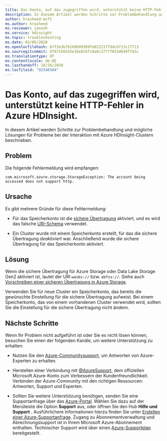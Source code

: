 ```yaml
---
title: Das Konto, auf das zugegriffen wird, unterstützt keine HTTP-Fehler in Azure HDInsight.
description: In diesem Artikel werden Schritte zur Problembehandlung und mögliche Lösungen für Probleme bei der Interaktion mit Azure HDInsight-Clustern beschrieben.
author: hrasheed-msft
ms.author: hrasheed
ms.reviewer: jasonh
ms.service: hdinsight
ms.topic: troubleshooting
ms.date: 02/06/2020
ms.openlocfilehash: b7f3a3b76169b99389fe8222177ddcb713c27713
ms.sourcegitcommit: d767156543e16e816fc8a0c3777f033d649ffd3c
ms.translationtype: HT
ms.contentlocale: de-DE
ms.lasthandoff: 10/26/2020
ms.locfileid: "92546584"
---
```

# <a name="the-account-being-accessed-does-not-support-http-error-in-azure-hdinsight"></a>Das Konto, auf das zugegriffen wird, unterstützt keine HTTP-Fehler in Azure HDInsight.

In diesem Artikel werden Schritte zur Problembehandlung und mögliche Lösungen für Probleme bei der Interaktion mit Azure HDInsight-Clustern beschrieben.

## <a name="issue"></a>Problem

Die folgende Fehlermeldung wird empfangen:

```
com.microsoft.azure.storage.StorageException: The account being accessed does not support http.
```

## <a name="cause"></a>Ursache

Es gibt mehrere Gründe für diese Fehlermeldung:

* Für das Speicherkonto ist die [sichere Übertragung](../../storage/common/storage-require-secure-transfer.md) aktiviert, und es wird das falsche [URI-Schema](../hdinsight-hadoop-linux-information.md#URI-and-scheme) verwendet.

* Ein Cluster wurde mit einem Speicherkonto erstellt, für das die sichere Übertragung *deaktiviert* war. Anschließend wurde die sichere Übertragung für das Speicherkonto aktiviert.

## <a name="resolution"></a>Lösung

Wenn die sichere Übertragung für Azure Storage oder Data Lake Storage Gen2 aktiviert ist, lautet der URI `wasbs://` bzw. `abfss://`.  Siehe auch [Vorschreiben einer sicheren Übertragung in Azure Storage](../../storage/common/storage-require-secure-transfer.md).

Verwenden Sie für neue Cluster ein Speicherkonto, das bereits die gewünschte Einstellung für die sichere Übertragung aufweist. Bei einem Speicherkonto, das von einem vorhandenen Cluster verwendet wird, sollten Sie die Einstellung für die sichere Übertragung nicht ändern.

## <a name="next-steps"></a>Nächste Schritte

Wenn Ihr Problem nicht aufgeführt ist oder Sie es nicht lösen können, besuchen Sie einen der folgenden Kanäle, um weitere Unterstützung zu erhalten:

* Nutzen Sie den [Azure-Communitysupport](https://azure.microsoft.com/support/community/), um Antworten von Azure-Experten zu erhalten.

* Herstellen einer Verbindung mit [@AzureSupport](https://twitter.com/azuresupport), dem offiziellen Microsoft Azure-Konto zum Verbessern der Kundenfreundlichkeit. Verbinden der Azure-Community mit den richtigen Ressourcen: Antworten, Support und Experten.

* Sollten Sie weitere Unterstützung benötigen, senden Sie eine Supportanfrage über das [Azure-Portal](https://portal.azure.com/?#blade/Microsoft_Azure_Support/HelpAndSupportBlade/). Wählen Sie dazu auf der Menüleiste die Option **Support** aus, oder öffnen Sie den Hub **Hilfe und Support** . Ausführlichere Informationen hierzu finden Sie unter [Erstellen einer Azure-Supportanfrage](../../azure-portal/supportability/how-to-create-azure-support-request.md). Zugang zu Abonnementverwaltung und Abrechnungssupport ist in Ihrem Microsoft Azure-Abonnement enthalten. Technischer Support wird über einen [Azure-Supportplan](https://azure.microsoft.com/support/plans/) bereitgestellt.
